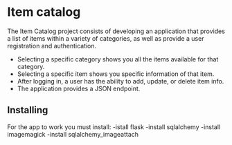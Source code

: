 # Item catalog
The Item Catalog project consists of developing an application that provides a list of items within a variety of categories, as well as provide a user registration and authentication.

 - Selecting a specific category shows you all the items available for that category.
 - Selecting a specific item shows you specific information of that item.
 - After logging in, a user has the ability to add, update, or delete item info.
 - The application provides a JSON endpoint.
 
 ## Installing
 For the app to work you must install:
 -istall flask
 -install sqlalchemy
 -install imagemagick
 -install sqlalchemy_imageattach
 